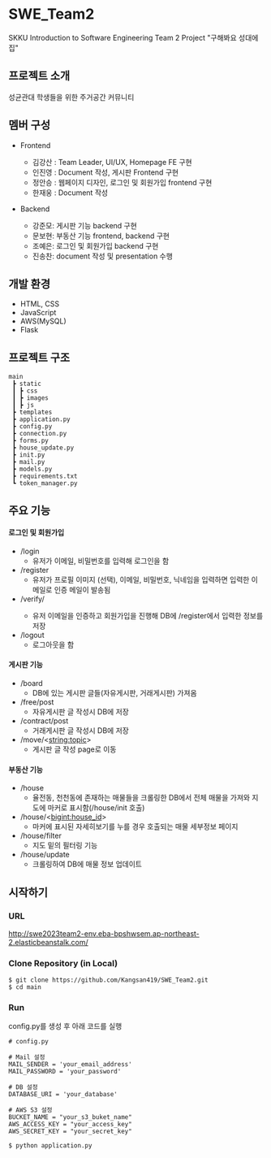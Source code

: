 # SWE_Team2
SKKU Introduction to Software Engineering Team 2 Project "구해봐요 성대에 집"

## 프로젝트 소개
성균관대 학생들을 위한 주거공간 커뮤니티

## 멤버 구성
* Frontend
    * 김강산 : Team Leader, UI/UX, Homepage FE 구현
    * 인진영 : Document 작성, 게시판 Frontend 구현  
    * 정안승 : 웹페이지 디자인, 로그인 및 회원가입 frontend 구현
    * 한재웅 : Document 작성

* Backend
    * 강준모: 게시판 기능 backend 구현
    * 문보현: 부동산 기능 frontend, backend 구현
    * 조예은: 로그인 및 회원가입 backend 구현
    * 진송찬: document 작성 및 presentation 수행

## 개발 환경
* HTML, CSS
* JavaScript
* AWS(MySQL)
* Flask

## 프로젝트 구조
```
main
 ┣ static
 ┃ ┣ css
 ┃ ┣ images
 ┃ ┣ js
 ┣ templates
 ┣ application.py  
 ┣ config.py  
 ┣ connection.py   
 ┣ forms.py
 ┣ house_update.py
 ┣ init.py
 ┣ mail.py
 ┣ models.py
 ┣ requirements.txt
 ┗ token_manager.py
```

## 주요 기능
#### 로그인 및 회원가입
* /login
    * 유저가 이메일, 비밀번호를 입력해 로그인을 함
* /register
    * 유저가 프로필 이미지 (선택), 이메일, 비밀번호, 닉네임을 입력하면 입력한 이메일로 인증 메일이 발송됨
* /verify/<token>
    * 유저 이메일을 인증하고 회원가입을 진행해 DB에 /register에서 입력한 정보를 저장
* /logout
    * 로그아웃을 함

#### 게시판 기능
* /board
    * DB에 있는 게시판 글들(자유게시판, 거래게시판) 가져옴
* /free/post
    * 자유게시판 글 작성시 DB에 저장
* /contract/post
    * 거래게시판 글 작성시 DB에 저장
* /move/<<string:topic>>
    * 게시판 글 작성 page로 이동

#### 부동산 기능
* /house
    * 율전동, 천천동에 존재하는 매물들을 크롤링한 DB에서 전체 매물을 가져와 지도에 마커로 표시함(/house/init 호출)
* /house/<<bigint:house_id>>
    * 마커에 표시된 자세히보기를 누를 경우 호출되는 매물 세부정보 페이지
* /house/filter
    * 지도 밑의 필터링 기능
* /house/update
    * 크롤링하여 DB에 매물 정보 업데이트

## 시작하기

### URL
http://swe2023team2-env.eba-bpshwsem.ap-northeast-2.elasticbeanstalk.com/

### Clone Repository (in Local)
```
$ git clone https://github.com/Kangsan419/SWE_Team2.git
$ cd main
```

### Run
config.py를 생성 후 아래 코드를 실행
``` 
# config.py

# Mail 설정
MAIL_SENDER = 'your_email_address'
MAIL_PASSWORD = 'your_password'

# DB 설정
DATABASE_URI = 'your_database'

# AWS S3 설정
BUCKET_NAME = "your_s3_buket_name"
AWS_ACCESS_KEY = "your_access_key"
AWS_SECRET_KEY = "your_secret_key"
```

```
$ python application.py
```

